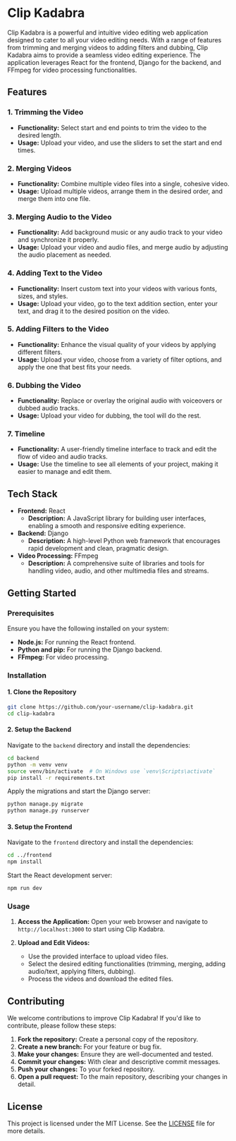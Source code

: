 # Clip Kadabra

Clip Kadabra is a powerful and intuitive video editing web application designed to cater to all your video editing needs. With a range of features from trimming and merging videos to adding filters and dubbing, Clip Kadabra aims to provide a seamless video editing experience. The application leverages React for the frontend, Django for the backend, and FFmpeg for video processing functionalities.

## Features

### 1. Trimming the Video
- **Functionality:** Select start and end points to trim the video to the desired length.
- **Usage:** Upload your video, and use the sliders to set the start and end times.

### 2. Merging Videos
- **Functionality:** Combine multiple video files into a single, cohesive video.
- **Usage:** Upload multiple videos, arrange them in the desired order, and merge them into one file.

### 3. Merging Audio to the Video
- **Functionality:** Add background music or any audio track to your video and synchronize it properly.
- **Usage:** Upload your video and audio files, and merge audio by adjusting the audio placement as needed.

### 4. Adding Text to the Video
- **Functionality:** Insert custom text into your videos with various fonts, sizes, and styles.
- **Usage:** Upload your video, go to the text addition section, enter your text, and drag it to the desired position on the video.

### 5. Adding Filters to the Video
- **Functionality:** Enhance the visual quality of your videos by applying different filters.
- **Usage:** Upload your video, choose from a variety of filter options, and apply the one that best fits your needs.

### 6. Dubbing the Video
- **Functionality:** Replace or overlay the original audio with voiceovers or dubbed audio tracks.
- **Usage:** Upload your video for dubbing, the tool will do the rest.

### 7. Timeline
- **Functionality:** A user-friendly timeline interface to track and edit the flow of video and audio tracks.
- **Usage:** Use the timeline to see all elements of your project, making it easier to manage and edit them.

## Tech Stack

- **Frontend:** React
  - **Description:** A JavaScript library for building user interfaces, enabling a smooth and responsive editing experience.
- **Backend:** Django
  - **Description:** A high-level Python web framework that encourages rapid development and clean, pragmatic design.
- **Video Processing:** FFmpeg
  - **Description:** A comprehensive suite of libraries and tools for handling video, audio, and other multimedia files and streams.

## Getting Started

### Prerequisites

Ensure you have the following installed on your system:

- **Node.js:** For running the React frontend.
- **Python and pip:** For running the Django backend.
- **FFmpeg:** For video processing.

### Installation

#### 1. Clone the Repository

```bash
git clone https://github.com/your-username/clip-kadabra.git
cd clip-kadabra
```

#### 2. Setup the Backend

Navigate to the `backend` directory and install the dependencies:

```bash
cd backend
python -m venv venv
source venv/bin/activate  # On Windows use `venv\Scripts\activate`
pip install -r requirements.txt
```

Apply the migrations and start the Django server:

```bash
python manage.py migrate
python manage.py runserver
```

#### 3. Setup the Frontend

Navigate to the `frontend` directory and install the dependencies:

```bash
cd ../frontend
npm install
```

Start the React development server:

```bash
npm run dev
```

### Usage

1. **Access the Application:**
   Open your web browser and navigate to `http://localhost:3000` to start using Clip Kadabra.

2. **Upload and Edit Videos:**
   - Use the provided interface to upload video files.
   - Select the desired editing functionalities (trimming, merging, adding audio/text, applying filters, dubbing).
   - Process the videos and download the edited files.

## Contributing

We welcome contributions to improve Clip Kadabra! If you'd like to contribute, please follow these steps:

1. **Fork the repository:** Create a personal copy of the repository.
2. **Create a new branch:** For your feature or bug fix.
3. **Make your changes:** Ensure they are well-documented and tested.
4. **Commit your changes:** With clear and descriptive commit messages.
5. **Push your changes:** To your forked repository.
6. **Open a pull request:** To the main repository, describing your changes in detail.

## License

This project is licensed under the MIT License. See the [LICENSE](LICENSE) file for more details.
